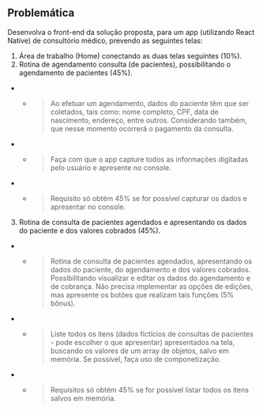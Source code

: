## Problemática ##
Desenvolva o front-end da solução proposta, para um app (utilizando React Native) de consultório médico, prevendo as seguintes telas:

1. Área de trabalho (Home) conectando as duas telas seguintes (10%). 
2. Rotina de agendamento consulta (de pacientes),  possibilitando o agendamento de pacientes (45%).
- - > Ao efetuar um agendamento, dados do paciente têm que ser coletados, tais como: nome completo, CPF, data de nascimento, endereço, entre outros. Considerando também, que nesse momento ocorrerá o pagamento da consulta.
- - > Faça com que o app capture todos as informações digitadas pelo usuário e apresente no console. 
- - > Requisito só obtém 45% se for possível capturar os dados e apresentar no console. 

3. Rotina de consulta de pacientes agendados e apresentando os dados do paciente e dos valores cobrados (45%).
- - > Rotina de consulta de pacientes agendados, apresentando os dados do paciente, do agendamento e dos valores cobrados. Possibilitando visualizar e editar os dados do agendamento e de cobrança. Não precisa implementar as opções de edições, mas apresente os botões que realizam tais funções (5% bônus). 
- - > Liste todos os itens (dados fictícios de consultas de pacientes - pode escolher o que apresentar) apresentados na tela, buscando os valores de um array de objetos, salvo em memória. Se possível, faça uso de componetização. 
- - > Requisitos só obtém 45% se for possível listar todos os itens salvos em memória.